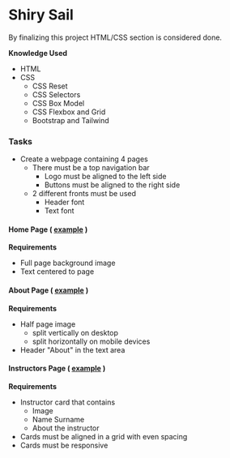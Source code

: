 # Shiry Sail

By finalizing this project HTML/CSS section is considered done.

**Knowledge Used**

- HTML
- CSS
    - CSS Reset
    - CSS Selectors
    - CSS Box Model
    - CSS Flexbox and Grid
    - Bootstrap and Tailwind

### Tasks

- Create a webpage containing 4 pages
    - There must be a top navigation bar
        - Logo must be aligned to the left side
        - Buttons must be aligned to the right side
    - 2 different fronts must be used
        - Header font
        - Text font


#### Home Page ( [example](https://external-content.duckduckgo.com/iu/?u=https%3A%2F%2Ffile.mockplus.com%2Fimage%2F2017%2F09%2Fd00d8670-1604-44cd-9f41-dc213a70f217.png&f=1&nofb=1) )

**Requirements**

- Full page background image
- Text centered to page

####  About Page ( [example](https://external-content.duckduckgo.com/iu/?u=https%3A%2F%2Fvanschneider.com%2Fwp-content%2Fuploads%2F2017%2F04%2Froxane_about.jpg&f=1&nofb=1) )


**Requirements**

- Half page image
    - split vertically on desktop
    - split horizontally on mobile devices
- Header "About" in the text area

#### Instructors Page ( [example](https://external-content.duckduckgo.com/iu/?u=https%3A%2F%2Fsiteorigin.com%2Fwp-content%2Fuploads%2F2018%2F10%2Fmeet-the-team-page-builder.jpg&f=1&nofb=1) )

**Requirements**

- Instructor card that contains
    - Image
    - Name Surname
    - About the instructor
- Cards must be aligned in a grid with even spacing
- Cards must be responsive